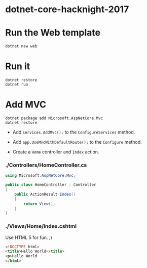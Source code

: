# dotnet-core-hacknight-2017

# Run the Web template

```
dotnet new web
```

# Run it

```
dotnet restore
dotnet run
```

# Add MVC

```
dotnet package add Microsoft.AspNetCore.Mvc
dotnet restore
```

* Add `services.AddMvc();` to the `ConfigureServices` method.
* Add `app.UseMvcWithDefaultRoute();` to the `Configure` method.

* Create a `Home` controller and `Index` action.

### ./Controllers/HomeController.cs

```C#
using Microsoft.AspNetCore.Mvc;

public class HomeController : Controller 
{
    public ActionResult Index()
    {
        return View();
    }
}
```

### ./Views/Home/Index.cshtml

Use HTML 5 for fun. ;)

```HTML
<!DOCTYPE html>
<title>Hello World</title>
<p>Hello World
</html>
```